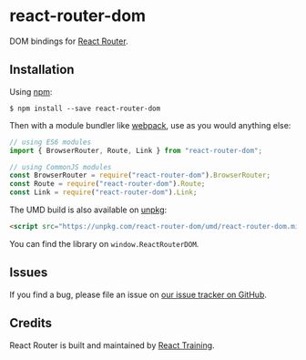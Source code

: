 # react-router-dom

DOM bindings for [React Router](https://reacttraining.com/react-router).

## Installation

Using [npm](https://www.npmjs.com/):

    $ npm install --save react-router-dom

Then with a module bundler like [webpack](https://webpack.github.io/), use as you would anything else:

```js
// using ES6 modules
import { BrowserRouter, Route, Link } from "react-router-dom";

// using CommonJS modules
const BrowserRouter = require("react-router-dom").BrowserRouter;
const Route = require("react-router-dom").Route;
const Link = require("react-router-dom").Link;
```

The UMD build is also available on [unpkg](https://unpkg.com):

```html
<script src="https://unpkg.com/react-router-dom/umd/react-router-dom.min.js"></script>
```

You can find the library on `window.ReactRouterDOM`.

## Issues

If you find a bug, please file an issue on [our issue tracker on GitHub](https://github.com/remix-run/react-router/issues).

## Credits

React Router is built and maintained by [React Training](https://reacttraining.com).
